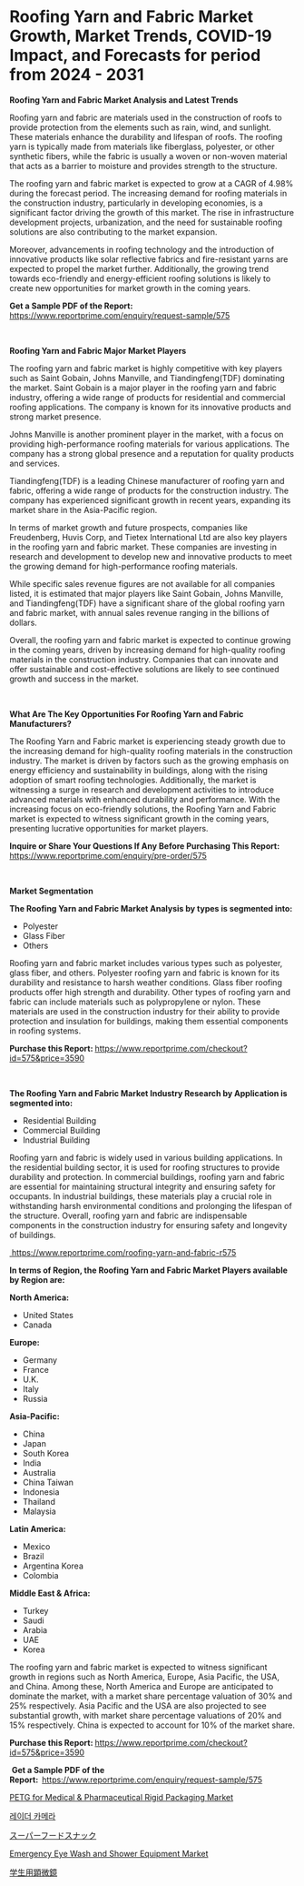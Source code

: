 <p><h1>Roofing Yarn and Fabric Market Growth, Market Trends, COVID-19 Impact, and Forecasts for period from 2024 - 2031</h1></p><p><strong>Roofing Yarn and Fabric Market Analysis and Latest Trends</strong></p>
<p><p>Roofing yarn and fabric are materials used in the construction of roofs to provide protection from the elements such as rain, wind, and sunlight. These materials enhance the durability and lifespan of roofs. The roofing yarn is typically made from materials like fiberglass, polyester, or other synthetic fibers, while the fabric is usually a woven or non-woven material that acts as a barrier to moisture and provides strength to the structure.</p><p>The roofing yarn and fabric market is expected to grow at a CAGR of 4.98% during the forecast period. The increasing demand for roofing materials in the construction industry, particularly in developing economies, is a significant factor driving the growth of this market. The rise in infrastructure development projects, urbanization, and the need for sustainable roofing solutions are also contributing to the market expansion.</p><p>Moreover, advancements in roofing technology and the introduction of innovative products like solar reflective fabrics and fire-resistant yarns are expected to propel the market further. Additionally, the growing trend towards eco-friendly and energy-efficient roofing solutions is likely to create new opportunities for market growth in the coming years.</p></p>
<p><strong>Get a Sample PDF of the Report:&nbsp;</strong> <a href="https://www.reportprime.com/enquiry/request-sample/575">https://www.reportprime.com/enquiry/request-sample/575</a></p>
<p>&nbsp;</p>
<p><strong>Roofing Yarn and Fabric Major Market Players</strong></p>
<p><p>The roofing yarn and fabric market is highly competitive with key players such as Saint Gobain, Johns Manville, and Tiandingfeng(TDF) dominating the market. Saint Gobain is a major player in the roofing yarn and fabric industry, offering a wide range of products for residential and commercial roofing applications. The company is known for its innovative products and strong market presence.</p><p>Johns Manville is another prominent player in the market, with a focus on providing high-performance roofing materials for various applications. The company has a strong global presence and a reputation for quality products and services.</p><p>Tiandingfeng(TDF) is a leading Chinese manufacturer of roofing yarn and fabric, offering a wide range of products for the construction industry. The company has experienced significant growth in recent years, expanding its market share in the Asia-Pacific region.</p><p>In terms of market growth and future prospects, companies like Freudenberg, Huvis Corp, and Tietex International Ltd are also key players in the roofing yarn and fabric market. These companies are investing in research and development to develop new and innovative products to meet the growing demand for high-performance roofing materials.</p><p>While specific sales revenue figures are not available for all companies listed, it is estimated that major players like Saint Gobain, Johns Manville, and Tiandingfeng(TDF) have a significant share of the global roofing yarn and fabric market, with annual sales revenue ranging in the billions of dollars.</p><p>Overall, the roofing yarn and fabric market is expected to continue growing in the coming years, driven by increasing demand for high-quality roofing materials in the construction industry. Companies that can innovate and offer sustainable and cost-effective solutions are likely to see continued growth and success in the market.</p></p>
<p>&nbsp;</p>
<p><strong>What Are The Key Opportunities For Roofing Yarn and Fabric Manufacturers?</strong></p>
<p><p>The Roofing Yarn and Fabric market is experiencing steady growth due to the increasing demand for high-quality roofing materials in the construction industry. The market is driven by factors such as the growing emphasis on energy efficiency and sustainability in buildings, along with the rising adoption of smart roofing technologies. Additionally, the market is witnessing a surge in research and development activities to introduce advanced materials with enhanced durability and performance. With the increasing focus on eco-friendly solutions, the Roofing Yarn and Fabric market is expected to witness significant growth in the coming years, presenting lucrative opportunities for market players.</p></p>
<p><strong>Inquire or Share Your Questions If Any Before Purchasing This Report:</strong> <a href="https://www.reportprime.com/enquiry/pre-order/575">https://www.reportprime.com/enquiry/pre-order/575</a></p>
<p>&nbsp;</p>
<p><strong>Market Segmentation</strong></p>
<p><strong>The Roofing Yarn and Fabric Market Analysis by types is segmented into:</strong></p>
<p><ul><li>Polyester</li><li>Glass Fiber</li><li>Others</li></ul></p>
<p><p>Roofing yarn and fabric market includes various types such as polyester, glass fiber, and others. Polyester roofing yarn and fabric is known for its durability and resistance to harsh weather conditions. Glass fiber roofing products offer high strength and durability. Other types of roofing yarn and fabric can include materials such as polypropylene or nylon. These materials are used in the construction industry for their ability to provide protection and insulation for buildings, making them essential components in roofing systems.</p></p>
<p><strong>Purchase this Report:&nbsp;</strong><a href="https://www.reportprime.com/checkout?id=575&price=3590">https://www.reportprime.com/checkout?id=575&price=3590</a></p>
<p>&nbsp;</p>
<p><strong>The Roofing Yarn and Fabric Market Industry Research by Application is segmented into:</strong></p>
<p><ul><li>Residential Building</li><li>Commercial Building</li><li>Industrial Building</li></ul></p>
<p><p>Roofing yarn and fabric is widely used in various building applications. In the residential building sector, it is used for roofing structures to provide durability and protection. In commercial buildings, roofing yarn and fabric are essential for maintaining structural integrity and ensuring safety for occupants. In industrial buildings, these materials play a crucial role in withstanding harsh environmental conditions and prolonging the lifespan of the structure. Overall, roofing yarn and fabric are indispensable components in the construction industry for ensuring safety and longevity of buildings.</p></p>
<p><a href="https://www.reportprime.com/roofing-yarn-and-fabric-r575">&nbsp;https://www.reportprime.com/roofing-yarn-and-fabric-r575</a></p>
<p><strong>In terms of Region, the Roofing Yarn and Fabric Market Players available by Region are:</strong></p>
<p>
    <p> <strong> North America: </strong>
        <ul>
            <li>United States</li>
            <li>Canada</li>
        </ul>
        </p> 
    <p> <strong> Europe: </strong>
        <ul>
            <li>Germany</li>
            <li>France</li>
            <li>U.K.</li>
            <li>Italy</li>
            <li>Russia</li>
        </ul>
        </p> 
    <p> <strong> Asia-Pacific: </strong>
        <ul>
            <li>China</li>
            <li>Japan</li>
            <li>South Korea</li>
            <li>India</li>
            <li>Australia</li>
            <li>China Taiwan</li>
            <li>Indonesia</li>
            <li>Thailand</li>
            <li>Malaysia</li>
        </ul>
        </p> 
    <p> <strong> Latin America: </strong>
        <ul>
            <li>Mexico</li>
            <li>Brazil</li>
            <li>Argentina Korea</li>
            <li>Colombia</li>
        </ul>
        </p> 
    <p> <strong> Middle East & Africa: </strong>
        <ul>
            <li>Turkey</li>
            <li>Saudi</li>
            <li>Arabia</li>
            <li>UAE</li>
            <li>Korea</li>
        </ul>
    </p>
    </p>
<p><p>The roofing yarn and fabric market is expected to witness significant growth in regions such as North America, Europe, Asia Pacific, the USA, and China. Among these, North America and Europe are anticipated to dominate the market, with a market share percentage valuation of 30% and 25% respectively. Asia Pacific and the USA are also projected to see substantial growth, with market share percentage valuations of 20% and 15% respectively. China is expected to account for 10% of the market share.</p></p>
<p><strong>Purchase this Report: </strong><a href="https://www.reportprime.com/checkout?id=575&price=3590">https://www.reportprime.com/checkout?id=575&price=3590</a></p>
<p>&nbsp;<strong>Get a Sample PDF of the Report:&nbsp;&nbsp;</strong><a href="https://www.reportprime.com/enquiry/request-sample/575">https://www.reportprime.com/enquiry/request-sample/575</a></p>
<p><strong></strong></p>
<p><p><a href="https://github.com/dmmanir420/Market-Research-Report-List-1/blob/main/petg-for-medical-pharmaceutical-rigid-packaging-market.md">PETG for Medical & Pharmaceutical Rigid Packaging Market</a></p><p><a href="https://medium.com/@estelwisozk1/%EA%B8%80%EB%A1%9C%EB%B2%8C-%EB%A0%88%EC%9D%B4%EB%8D%94-%EC%B9%B4%EB%A9%94%EB%9D%BC-%EC%8B%9C%EC%9E%A5%EC%9D%80-2024%EB%85%84%EB%B6%80%ED%84%B0-2031%EB%85%84%EA%B9%8C%EC%A7%80-%EC%97%B0%ED%8F%89%EA%B7%A0-%EC%84%B1%EC%9E%A5%EB%A5%A0%EC%9D%B4-14-8-%EB%A1%9C-%EC%98%88%EC%83%81%EB%90%98%EB%A9%B0-%EC%84%B1%EC%9E%A5%ED%95%A0-%EA%B2%83%EC%9C%BC%EB%A1%9C-%EC%98%88%EC%B8%A1%EB%90%A9%EB%8B%88%EB%8B%A4-38854aa2940d">레이더 카메라</a></p><p><a href="https://medium.com/@rluperjennette2024/%E3%82%B0%E3%83%AD%E3%83%BC%E3%83%90%E3%83%AB-%E3%82%B9%E3%83%BC%E3%83%91%E3%83%BC%E3%83%95%E3%83%BC%E3%83%89%E3%82%B9%E3%83%8A%E3%83%83%E3%82%AF%E5%B8%82%E5%A0%B4%E3%81%AE%E8%A6%8F%E6%A8%A1%E3%81%AF-%E5%B9%B4%E7%8E%876-8-%E3%81%A7%E9%81%94%E6%88%90%E3%81%95%E3%82%8C%E3%82%8B%E3%81%A8%E4%BA%88%E6%83%B3%E3%81%95%E3%82%8C%E3%81%A6%E3%81%8A%E3%82%8A-%E3%81%93%E3%81%AE%E3%83%AC%E3%83%9D%E3%83%BC%E3%83%88%E3%81%AF2024%E5%B9%B4%E3%81%8B%E3%82%892031%E5%B9%B4%E3%81%BE%E3%81%A7%E3%81%AE%E5%B8%82%E5%A0%B4%E6%88%90%E9%95%B7-%E3%83%88%E3%83%AC%E3%83%B3%E3%83%89-%E6%A9%9F%E4%BC%9A-%E3%81%8A%E3%82%88%E3%81%B3%E4%BA%88%E6%B8%AC%E3%82%92%E3%82%AB%E3%83%90%E3%83%BC%E3%81%97%E3%81%A6%E3%81%84%E3%81%BE%E3%81%99-57bdb9ab3f13">スーパーフードスナック</a></p><p><a href="https://medium.com/@zayunoz657456/exploring-emergency-eye-wash-and-shower-equipment-market-dynamics-global-trends-and-future-growth-445cc31d1704">Emergency Eye Wash and Shower Equipment Market</a></p><p><a href="https://medium.com/@rluperjennette2024/%E3%82%B0%E3%83%AD%E3%83%BC%E3%83%90%E3%83%AB%E3%81%AA%E5%AD%A6%E7%94%9F%E7%94%A8%E9%A1%95%E5%BE%AE%E9%8F%A1%E5%B8%82%E5%A0%B4%E3%81%AF-2024%E5%B9%B4%E3%81%8B%E3%82%892031%E5%B9%B4%E3%81%BE%E3%81%A7%E3%81%AE%E6%9C%9F%E9%96%93%E3%81%AB-%E5%B9%B4%E5%B9%B3%E5%9D%87%E6%88%90%E9%95%B7%E7%8E%878-2-%E3%81%A7%E6%88%90%E9%95%B7%E3%81%99%E3%82%8B%E3%81%A8%E4%BA%88%E6%B8%AC%E3%81%95%E3%82%8C%E3%81%A6%E3%81%84%E3%81%BE%E3%81%99-09f14a6d6819">学生用顕微鏡</a></p></p>
